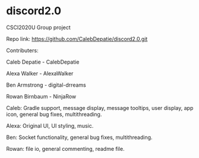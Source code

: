 # discord2.0
CSCI2020U Group project

Repo link: https://github.com/CalebDepatie/discord2.0.git

Contributers: 

Caleb Depatie - CalebDepatie

Alexa Walker - AlexaWalker

Ben Armstrong - digital-drreams

Rowan Birnbaum - NinjaRow

Caleb: Gradle support, message display, message tooltips, user display, app icon, general bug fixes, multithreading.

Alexa: Original UI, UI styling, music.

Ben: Socket functionality, general bug fixes, multithreading.

Rowan: file io, general commenting, readme file.
